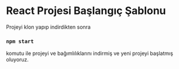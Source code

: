 # React Projesi Başlangıç Şablonu

Projeyi klon yapıp indirdikten sonra 

### `npm start` 

komutu ile projeyi ve bağımlılıklarını indirmiş ve yeni projeyi başlatmış oluyoruz.
